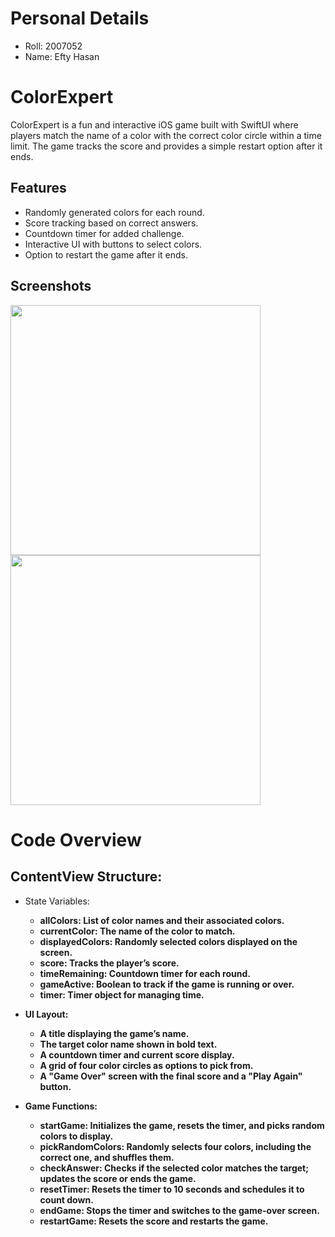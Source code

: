 # Personal Details 
- Roll: 2007052
- Name: Efty Hasan

# ColorExpert

ColorExpert is a fun and interactive iOS game built with SwiftUI where players match the name of a color with the correct color circle within a time limit. The game tracks the score and provides a simple restart option after it ends.


## Features

- Randomly generated colors for each round.
- Score tracking based on correct answers.
- Countdown timer for added challenge.
- Interactive UI with buttons to select colors.
- Option to restart the game after it ends.
## Screenshots

<img src="https://github.com/user-attachments/assets/0d77d1cd-1da6-46b5-9a3e-5d769c17b54c" height="400">
<img src="https://github.com/user-attachments/assets/3abc17fc-1d18-4b24-967e-cce1c9449429" height="400">

# Code Overview


## ContentView Structure:

- State Variables:
    - <b>allColors:<b/> List of color names and their associated colors.
    - <b>currentColor:<b/> The name of the color to match.
    - <b>displayedColors:<b/> Randomly selected colors displayed on the screen.
    - <b>score:<b/> Tracks the player’s score.
    - <b>timeRemaining:<b/> Countdown timer for each round.
    - <b>gameActive:<b/> Boolean to track if the game is running or over.
    - <b>timer:<b/> Timer object for managing time.

- UI Layout:
    - A title displaying the game’s name.
    - The target color name shown in bold text.
    - A countdown timer and current score display.
    - A grid of four color circles as options to pick from.
    - A "Game Over" screen with the final score and a "Play Again" button.

- Game Functions:
    - startGame: Initializes the game, resets the timer, and picks random colors to display.
    - pickRandomColors: Randomly selects four colors, including the correct one, and shuffles them.
    - checkAnswer: Checks if the selected color matches the target; updates the score or ends the game.
    - resetTimer: Resets the timer to 10 seconds and schedules it to count down.
    - endGame: Stops the timer and switches to the game-over screen.
    - restartGame: Resets the score and restarts the game.

